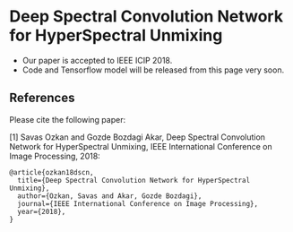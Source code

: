 # Deep Spectral Convolution Network for HyperSpectral Unmixing

* Our paper is accepted to IEEE ICIP 2018.
* Code and Tensorflow model will be released from this page very soon.


## References

Please cite the following paper:

[1] Savas Ozkan and Gozde Bozdagi Akar, Deep Spectral Convolution Network for HyperSpectral Unmixing, IEEE International Conference on Image Processing, 2018:
```
@article{ozkan18dscn,
  title={Deep Spectral Convolution Network for HyperSpectral Unmixing},
  author={Ozkan, Savas and Akar, Gozde Bozdagi},
  journal={IEEE International Conference on Image Processing},
  year={2018},
}
```
